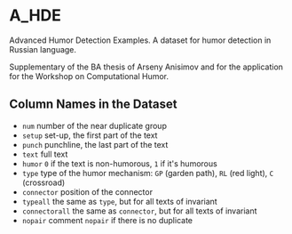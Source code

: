 # A_HDE
Advanced Humor Detection Examples. A dataset for humor detection in Russian language.

Supplementary of the BA thesis of Arseny Anisimov and for the application for the Workshop on Computational Humor.

## Column Names in the Dataset
* `num`  number of the near duplicate group
* `setup`  set-up, the first part of the text
* `punch`  punchline, the last part of the text
* `text`  full text
* `humor`  `0` if the text is non-humorous, `1` if it's humorous
* `type`  type of the humor mechanism: `GP` (garden path), `RL` (red light), `C` (crossroad)
* `connector`  position of the connector
* `typeall`  the same as `type`, but for all texts of invariant
* `connectorall`  the same as `connector`, but for all texts of invariant
* `nopair`  comment `nopair` if there is no duplicate
